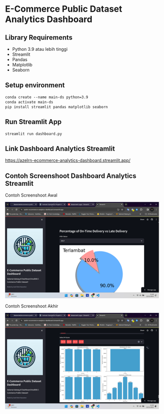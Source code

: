 # E-Commerce Public Dataset Analytics Dashboard

## Library Requirements

- Python 3.9 atau lebih tinggi
- Streamlit
- Pandas
- Matplotlib
- Seaborn

## Setup environment

```
conda create --name main-ds python=3.9
conda activate main-ds
pip install streamlit pandas matplotlib seaborn
```

## Run Streamlit App

```
streamlit run dashboard.py
```

## Link Dashboard Analytics Streamlit

https://azelrn-ecommerce-analytics-dashboard.streamlit.app/

## Contoh Screenshoot Dashboard Analytics Streamlit

Contoh Screenshoot Awal

![SS_Awal](SS_Awal.png)

Contoh Screenshoot Akhir

![SS Akhir](SS_Akhir.png)

